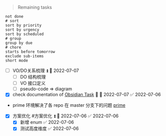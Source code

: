 > Remaining tasks 
```tasks
not done
# sort
sort by priority
sort by urgency
sort by scheduled 
# group
group by due
# chore
starts before tomorrow
exclude sub-items
short mode
```
- [ ] VO/DO关系梳理 ⏫  📅 2022-07-07
	- [ ] DO 结构梳理
	- [ ] VO 接口定义
	- [ ] pseudo-code => diagram
- [x] check documentation of [Obsidian Task](https://obsidian-tasks-group.github.io/obsidian-tasks/) 🔽 📅 2022-07-07 ✅ 2022-07-06
- prime 环境解决了各 repo 在 master 分支下的问题 [prime](2022-07-05.296th.Tue.md#^57eb2e)
- [x] 方案优化 #方案优化 ⏫ 📅 2022-07-06 ✅ 2022-07-06
	- [x] 新增 enum ✅ 2022-07-06
	- [x] 测试高度维度 ✅ 2022-07-06